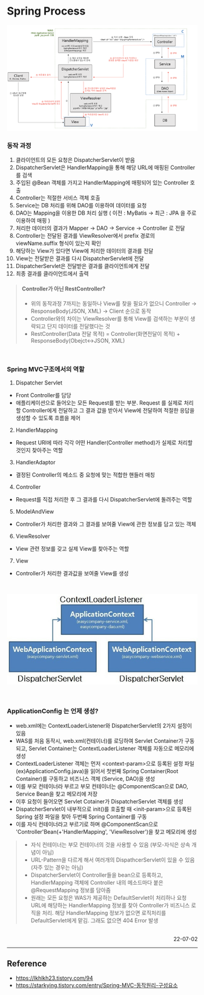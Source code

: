 # Spring Process

![Spring Process](./img/spring_process.png)

### 동작 과정
1. 클라이언트의 모든 요청은 DispatcherServlet이 받음
2. DispatcherServlet은 HandlerMapping을 통해 해당 URL에 매핑된 Controller를 검색
3. 주입된 @Bean 객체를 가지고 HandlerMapping에 매핑되어 있는 Controller 호출
4. Controller는 적절한 서비스 객체 호출
5. Service는 DB 처리를 위해 DAO를 이용하여 데이터를 요청
6. DAO는 Mapping을 이용한 DB 처리 실행 ( 이전 : MyBatis -> 최근 : JPA 을 주로 이용하여 매핑 ) 
7. 처리한 데이터의 결과가 Mapper -> DAO -> Service -> Controller 로 전달
8. Controller는 전달된 결과를 ViewResolver에서 prefix 경로의 viewName.suffix 형식이 있는지 확인
9. 해당하는 View가 있다면 View에 처리한 데이터의 결과를 전달
10. View는 전달받은 결과를 다시 DispatcherServlet에 전달
11. DispatcherServlet은 전달받은 결과를 클라이언트에게 전달
12. 최종 결과를 클라이언트에서 출력

> #### Controller가 아닌 RestController?
>- 위의 동작과정 7까지는 동일하나 View를 찾을 필요가 없으니 Controller -> ResponseBody(JSON, XML) -> Client 순으로 동작
>- Controller와의 차이는 ViewResolver를 통해 View를 검색하는 부분이 생략되고 단지 데이터를 전달했다는 것
>- RestController(Data 전달 목적) = Controller(화면전달이 목적) + ResponseBody(Obejct<->JSON, XML)

<br>

### Spring MVC구조에서의 역할
1. Dispatcher Servlet
- Front Controller를 담당
- 애플리케이션으로 들어오는 모든 Request를 받는 부분. Request 를 실제로 처리할 Controller에게 전달하고 그 결과 값을 받아서 View에 전달하여 적절한 응답을 생성할 수 있도록 흐름을 제어
2. HandlerMapping
- Request URI에 따라 각각 어떤 Handler(Controller method)가 실제로 처리할 것인지 찾아주는 역할
3. HandlerAdaptor
- 결정된 Controller의 메소드 중 요청에 맞는 적합한 핸들러 매칭
4. Controller
- Request를 직접 처리한 후 그 결과를 다시 DispatcherServlet에 돌려주는 역할
5. ModelAndView
- Controller가 처리한 결과와 그 결과를 보여줄 View에 관한 정보를 담고 있는 객체
6. ViewResolver
- View 관련 정보를 갖고 실제 View를 찾아주는 역할
7. View
- Controller가 처리한 결과값을 보여줄 View를 생성

<br>

![Application Config](./img/application_context.png)

<br>

### ApplicationConfig 는 언제 생성?
- web.xml에는 ContextLoaderListener와 DispatcherServlet의 2가지 설정이 있음
- WAS를 처음 동작시, web.xml(컨테이너)를 로딩하여 Servlet Container가 구동되고, Servlet Container는 ContextLoaderListener 객체를 자동으로 메모리에 생성
- ContextLoaderListener 객체는 먼저 \<context-param\>으로 등록된 설정 파일(ex)ApplicationConfig.java)을 읽어서 첫번째 Spring Container(Root Container)를 구동하고 비즈니스 객체 (Service, DAO)을 생성
- 이를 부모 컨테이너라 부르고 부모 컨테이너는 @ComponentScan으로 DAO, Service Bean을 찾고 메모리에 저장
- 이후 요청이 들어오면 Servlet Cotainer가 DispatcherServlet 객체를 생성
- DispatcherServlet이 내부적으로 init()를 호출할 때 \<init-param\>으로 등록된 Spring 설정 파일을 찾아 두번째 Spring Container를 구동
- 이를 자식 컨테이너라고 부르기로 하며 @ComponentScan으로 'Controller'Bean(+'HandlerMapping', 'ViewResolver')을 찾고 메모리에 생성
>- 자식 컨테이너는 부모 컨테이너의 것을 사용할 수 있음 (부모-자식은 상속 개념이 아님)
>- URL-Pattern을 다르게 해서 여러개의 DispathcerServlet이 있을 수 있음 (자주 있는 경우는 아님)
>- DispatcherServlet이 Controller들을 bean으로 등록하고, HandlerMapping 객체에 Controller 내의 메소드마다 붙은 @RequestMapping 정보를 담아줌
>- 원래는 모든 요청은 WAS가 제공하는 DefaultServlet이 처리하나 요청 URL에 해당하는 HandlerMapping 정보를 찾아 Controller가 비즈니스 로직을 처리. 해당 HandlerMapping 정보가 없으면 로직처리를 DefaultServlet에게 맡김. 그래도 없으면 404 Error 발생

<br>

<div style="text-align: right">22-07-02</div>

-------

## Reference
- https://lkhlkh23.tistory.com/94
- https://starkying.tistory.com/entry/Spring-MVC-동작원리-구성요소